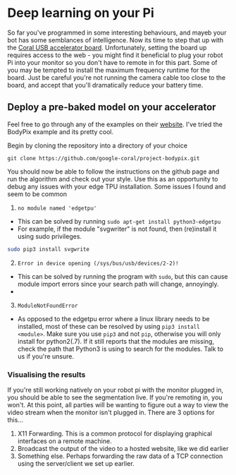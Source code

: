 # Deep learning on your Pi
So far you've programmed in some interesting behaviours, and mayeb your bot has some semblances of intelligence.  Now its time to step that up with the [Coral USB accelerator board](https://coral.ai/docs/accelerator/get-started "DeEp LeArNiNg").  Unfortunately, setting the board up requires access to the web - you might find it beneficial to plug your robot Pi into your monitor so you don't have to remote in for this part.  Some of you may be tempted to install the maximum frequency runtime for the board.  Just be careful you're not running the camera cable too close to the board, and accept that you'll dramatically reduce your battery time.

## Deploy a pre-baked model on your accelerator

Feel free to go through any of the examples on their [website](https://coral.ai/examples/#project-tutorials "examples").  I've tried the BodyPix example and its pretty cool.

Begin by cloning the repository into a directory of your choice

`git clone https://github.com/google-coral/project-bodypix.git`

You should now be able to follow the instructions on the github page and run the algorithm and check out your style.  Use this as an opportunity to debug any issues with your edge TPU installation.  Some issues I found and seem to be common
1.  `no module named 'edgetpu'`
- This can be solved by running `sudo apt-get install python3-edgetpu`
- For example, if the module "svgwriter" is not found, then (re)install it using sudo privileges.

```bash
sudo pip3 install svgwrite
```

2. `Error in device opening (/sys/bus/usb/devices/2-2)!`
- This can be solved by running the program with `sudo`, but this can cause module import errors since your search path will change, annoyingly.
-

3. `ModuleNotFoundError`
- As opposed to the edgetpu error where a linux library needs to be installed, most of these can be resolved by using `pip3 install <module>`.  Make sure you use `pip3` and not `pip`, otherwise you will only install for python2(.7).  If it still reports that the modules are missing, check the path that Python3 is using to search for the modules.  Talk to us if you're unsure.

### Visualising the results

If you're still working natively on your robot pi with the monitor plugged in, you should be able to see the segmentation live.  If you're remoting in, you won't.  At this point, all parties will be wanting to figure out a way to view the video stream when the monitor isn't plugged in.  There are 3 options for this...
1. X11 Forwarding.  This is a common protocol for displaying graphical interfaces on a remote machine.
2. Broadcast the output of the video to a hosted website, like we did earlier
3. Something else.  Perhaps forwarding the raw data of a TCP connection using the server/client we set up earlier.

